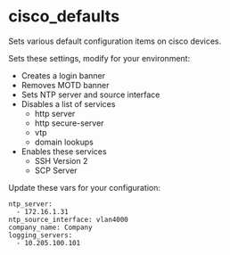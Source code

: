 # cisco_defaults
Sets various default configuration items on cisco devices.

Sets these settings, modify for your environment:
* Creates a login banner
* Removes MOTD banner
* Sets NTP server and source interface
* Disables a list of services
    * http server
    * http secure-server
    * vtp
    * domain lookups
* Enables these services
    * SSH Version 2
    * SCP Server

Update these vars for your configuration:
```
ntp_server:
  - 172.16.1.31
ntp_source_interface: vlan4000
company_name: Company
logging_servers:
  - 10.205.100.101
```
